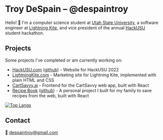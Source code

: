 # Troy DeSpain – @despaintroy

Hello! 👋 I'm a computer science student at [Utah State University](https://www.usu.edu/), a software engineer at [Lightning Kite](https://www.lightningkite.com), and vice president of the annual [HackUSU](https://hackusu.com) student hackathon.

## Projects

Some projects I've completed or am currently working on:

 * [HackUSU.com](https://hackusu.com) ([github](https://github.com/despaintroy/hack-usu-site-2022)) - Website for HackUSU 2022
 * [LightningKite.com](https://www.lightningkite.com) - Marketing site for Lightning Kite, implemented with plain HTML and CSS
 * [CartSavvy.ai](https://app.cartsavvy.ai) - Frontend for the CartSavvy web app, built with React
 * [Recipe Book](https://recipe-book-2a0f2.web.app/home) ([github](https://github.com/despaintroy/recipe-book)) - A personal project I built for my family to save recipes from the web, built with React


[![Top Langs](https://github-readme-stats.vercel.app/api/top-langs/?username=despaintroy&layout=compact)](https://github.com/despaintroy)

## Contact

📧 [despaintroy@gmail.com](mailto:despaintroy@gmail.com)

